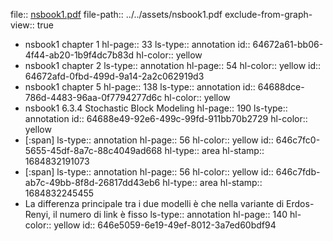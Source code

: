 file:: [nsbook1.pdf](../../assets/book1.pdf)
file-path:: ../../assets/nsbook1.pdf
exclude-from-graph-view:: true

- nsbook1 chapter 1
  hl-page:: 33
  ls-type:: annotation
  id:: 64672a61-bb06-4f44-ab20-1b9f4dc7b83d
  hl-color:: yellow
- nsbook1 chapter 2
  ls-type:: annotation
  hl-page:: 54
  hl-color:: yellow
  id:: 64672afd-0fbd-499d-9a14-2a2c062919d3
- nsbook1 chapter 5
  hl-page:: 138
  ls-type:: annotation
  id:: 64688dce-786d-4483-96aa-0f7794277d6c
  hl-color:: yellow
- nsbook1 6.3.4 Stochastic Block Modeling
  hl-page:: 190
  ls-type:: annotation
  id:: 64688e49-92e6-499c-99fd-911bb70b2729
  hl-color:: yellow
- [:span]
  ls-type:: annotation
  hl-page:: 56
  hl-color:: yellow
  id:: 646c7fc0-5655-45df-8a7c-88c4049ad668
  hl-type:: area
  hl-stamp:: 1684832191073
- [:span]
  ls-type:: annotation
  hl-page:: 56
  hl-color:: yellow
  id:: 646c7fdb-ab7c-49bb-8f8d-26817dd43eb6
  hl-type:: area
  hl-stamp:: 1684832245455
- La differenza principale tra i due modelli è che nella variante di Erdos-Renyi, il numero di link è fisso
  ls-type:: annotation
  hl-page:: 140
  hl-color:: yellow
  id:: 646e5059-6e19-49ef-8012-3a7ed60bdf94